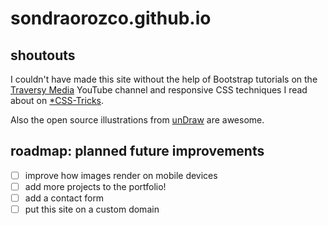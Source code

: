 # sondraorozco.github.io

## shoutouts
I couldn't have made this site without the help of Bootstrap tutorials on the [Traversy Media](https://www.youtube.com/watch?v=4sosXZsdy-s) YouTube channel and responsive CSS techniques I read about on [*CSS-Tricks](https://css-tricks.com/look-ma-no-media-queries-responsive-layouts-using-css-grid/).

Also the open source illustrations from [unDraw](https://undraw.co/) are awesome.

## roadmap: planned future improvements
- [ ] improve how images render on mobile devices
- [ ] add more projects to the portfolio!
- [ ] add a contact form
- [ ] put this site on a custom domain
